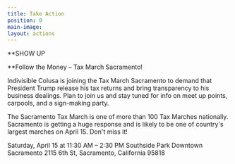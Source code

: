 ```yaml
---
title: Take Action
position: 0
main-image: 
layout: actions
---
```


**SHOW UP

**Follow the Money – Tax March Sacramento!

Indivisible Colusa is joining the Tax March Sacramento to demand that President Trump release his tax returns and bring transparency to his business dealings. Plan to join us and stay tuned for info on meet up points, carpools, and a sign-making party.

The Sacramento Tax March is one of more than 100 Tax Marches nationally. Sacramento is getting a huge response and is likely to be one of country's largest marches on April 15. Don't miss it!

Saturday, April 15 at 11:30 AM – 2:30 PM
Southside Park Downtown Sacramento
2115 6th St, Sacramento, California 95818